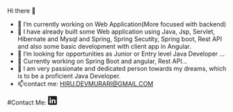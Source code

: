  Hi there 👋

- 🔭 I’m currently working on Web Application(More focused with backend)
- 🌱 I have already built some Web application using Java, Jsp, Servlet, Hibernate and Mysql and Spring, Spring Secutity, Spring boot, Rest API and also some basic development with client app in Angular.
- 👯 I’m looking for opportunities as Junior or Entry level Java Developer ...
- 🤔 Currently working on Spring Boot and angular, Rest API...
- 💬 I am very passionate and dedicated person towards my dreams, which is to be a proficient Java Developer.
- 📫contact me: HIRU.DEVMURARI@GMAIL.COM

#Contact Me:
<a href="https://www.youtube.com/watch?v=LVQYzOn3uUw" target="_blank">
<svg xmlns="http://www.w3.org/2000/svg"  width="20" height="20" fill="currentColor" class="bi bi-linkedin" viewBox="0 0 16 16">
<path d="M0 1.146C0 .513.526 0 1.175 0h13.65C15.474 0 16 .513 16 1.146v13.708c0 .633-.526 1.146-1.175 1.146H1.175C.526 16 0 15.487 0 14.854V1.146zm4.943 12.248V6.169H2.542v7.225h2.401zm-1.2-8.212c.837 0 1.358-.554 1.358-1.248-.015-.709-.52-1.248-1.342-1.248-.822 0-1.359.54-1.359 1.248 0 .694.521 1.248 1.327 1.248h.016zm4.908 8.212V9.359c0-.216.016-.432.08-.586.173-.431.568-.878 1.232-.878.869 0 1.216.662 1.216 1.634v3.865h2.401V9.25c0-2.22-1.184-3.252-2.764-3.252-1.274 0-1.845.7-2.165 1.193v.025h-.016a5.54 5.54 0 0 1 .016-.025V6.169h-2.4c.03.678 0 7.225 0 7.225h2.4z"/></svg>
</a>
